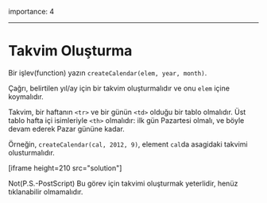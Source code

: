 importance: 4

---

# Takvim Oluşturma 

Bir işlev(function) yazın  `createCalendar(elem, year, month)`.

Çağrı, belirtilen yıl/ay için bir takvim oluşturmalıdır ve  onu `elem` içine koymalıdır.

Takvim, bir haftanın `<tr>` ve bir günün `<td>` olduğu bir tablo olmalıdır. Üst tablo hafta içi isimleriyle `<th>` olmalıdır: ilk gün Pazartesi olmalı, ve böyle devam ederek Pazar gününe kadar. 

Örneğin, `createCalendar(cal, 2012, 9)`, element `cal`da asagidaki takvimi olusturmalıdır.

[iframe height=210 src="solution"]

Not(P.S.-PostScript) Bu görev için takvimi oluşturmak yeterlidir, henüz tıklanabilir olmamalıdır.
